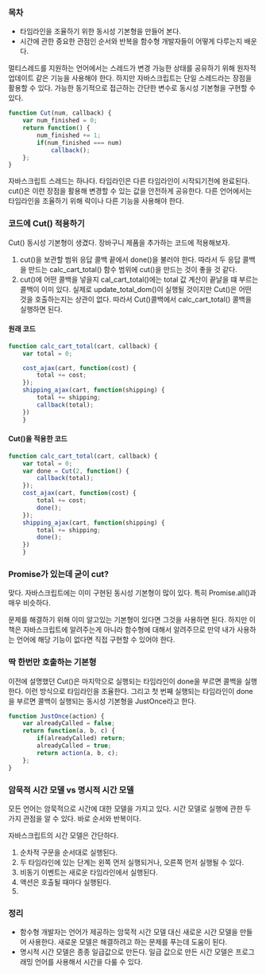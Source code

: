 ### 목차
- 타임라인을 조율하기 위한 동시성 기본형을 만들어 본다.
- 시간에 관한 중요한 관점인 순서와 반복을 함수형 개발자들이 어떻게 다루는지 배운다.

멀티스레드를 지원하는 언어에서는 스레드가 변경 가능한 상태를 공유하기 위해 원자적 업데이트 같은 기능을 사용해야 한다. 하지만 자바스크립트는 단일 스레드라는 장점을 활용할 수 있다. 가능한 동기적으로 접근하는 간단한 변수로 동시성 기본형을 구현할 수 있다.

```ts
function Cut(num, callback) {
	var num_finished = 0;
	return function() {
		num_finished += 1;
		if(num_finished === num)
			callback();
	};
}
```

자바스크립트 스레드는 하나다. 타임라인은 다른 타임라인이 시작되기전에 완료된다. cut()은 이런 장점을 활용해 변경할 수 있는 값을 안전하게 공유한다. 다른 언어에서는 타임라인을 조율하기 위해 락이나 다른 기능을 사용해야 한다.

### 코드에 Cut() 적용하기
Cut() 동시성 기본형이 생겼다. 장바구니 제품을 추가하는 코드에 적용해보자.

1. cut()을 보관할 범위
응답 콜백 끝에서 done()을 불러야 한다. 따라서 두 응답 콜백을 만드는 calc_cart_total() 함수 범위에 cut()을 만드는 것이 좋을 것 같다.
2. cut()에 어떤 콜백을 넣을지
cal_cart_total()에는 total 값 계산이 끝날을 떄 부르는 콜백이 이미 있다. 실제로 update_total_dom()이 실행될 것이지만 Cut()은 어떤 것을 호출하는지는 상관이 없다. 따라서 Cut()콜백에서 calc_cart_total() 콜백을 실행하면 된다.

#### 원래 코드
```ts
function calc_cart_total(cart, callback) {
	var total = 0;

	cost_ajax(cart, function(cost) {
		total += cost;
	});
	shipping_ajax(cart, function(shipping) {
		total += shipping;
		callback(total);
	})
	}
```

#### Cut()을 적용한 코드
```ts
function calc_cart_total(cart, callback) {
	var total = 0;
	var done = Cut(2, function() {
		callback(total);
	});
	cost_ajax(cart, function(cost) {
		total += cost;
		done();
	});
	shipping_ajax(cart, function(shipping) {
		total += shipping;
		done();
	})
	}
```

### Promise가 있는데 굳이 cut?
맞다. 자바스크립트에는 이미 구현된 동시성 기본형이 많이 있다. 특히 Promise.all()과 매우 비슷하다.

문제를 해결하기 위해 이미 알고있는 기본형이 있다면 그것을 사용하면 된다. 하지만 이책은 자바스크립트에 알려주는게 아니라 함수형에 대해서 알려주므로 만약 내가 사용하는 언어에 해당 기능이 없다면 직접 구현할 수 있어야 한다.

### 딱 한번만 호출하는 기본형
이전에 설명했던 Cut()은 마지막으로 실행되는 타임라인이 done을 부르면 콜백을 실행한다. 이런 방식으로 타임라인을 조율한다. 그리고 첫 번째 실행되는 타임라인이 done을 부르면 콜백이 실행되는 동시성 기본형을 JustOnce라고 한다.

```ts
function JustOnce(action) {
	var alreadyCalled = false;
	return function(a, b, c) {
		if(alreadyCalled) return;
		alreadyCalled = true;
		return action(a, b, c);
	};
}
```


### 암묵적 시간 모델 vs 명시적 시간 모델
모든 언어는 암묵적으로 시간에 대한 모델을 가지고 있다. 시간 모델로 실행에 관한 두 가지 관점을 알 수 있다. 바로 순서와 반복이다.

자바스크립트의 시간 모델은 간단하다.
1. 순차적 구문을 순서대로 실행된다.
2. 두 타임라인에 있는 단계는 왼쪽 먼저 실행되거나, 오른쪽 먼저 실행될 수 있다.
3. 비동기 이벤트는 새로운 타임라인에서 실행된다.
4. 액션은 호출될 때마다 실행된다.
5. 
### 정리
- 함수형 개발자는 언어가 제공하는 암묵적 시간 모델 대신 새로운 시간 모델을 만들어 사용한다. 새로운 모델은 해결하려고 하는 문제를 푸는데 도움이 된다.
- 명시적 시간 모델은 종종 일급값으로 만든다. 일급 값으로 만든 시간 모델은 프로그래밍 언어를 사용해서 시간을 다룰 수 있다.